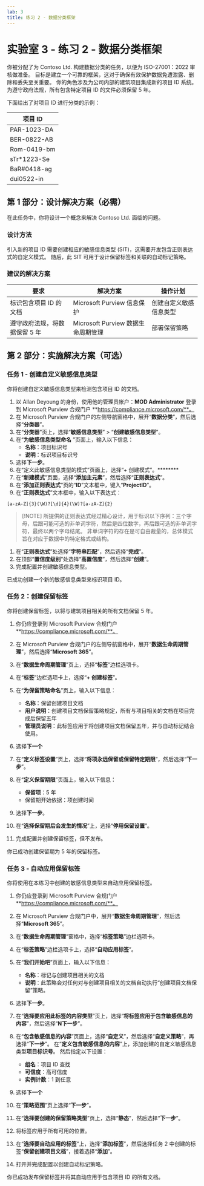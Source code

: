 ```yaml
---
lab: 3
title: 练习 2 - 数据分类框架
---
```



# 实验室 3 - 练习 2 - 数据分类框架

你被分配了为 Contoso Ltd. 构建数据分类的任务，以便为 ISO-27001：2022 审核做准备。 目标是建立一个可靠的框架，这对于确保有效保护数据免遭泄露、删除和丢失至关重要。 你的角色涉及为公司内部的建筑项目集成新的项目 ID 系统。 为遵守政府法规，所有包含特定项目 ID 的文件必须保留 5 年。

下面给出了对项目 ID 进行分类的示例：

|项目 ID|
|----|
|PAR-1023-DA|
|BER-0822-AB|
|Rom-0419-bm|
|sTr*1223-Se|
|BaR#0418-ag|
|dui0522-in|

## 第 1 部分：设计解决方案（必需）

在此任务中，你将设计一个概念来解决 Contoso Ltd. 面临的问题。

### 设计方法

引入新的项目 ID 需要创建相应的敏感信息类型 (SIT)，这需要开发包含正则表达式的自定义模式。 随后，此 SIT 可用于设计保留标签和关联的自动标记策略。

### 建议的解决方案

|要求|解决方案|操作计划|
|----|----|----|
|标识包含项目 ID 的文档|Microsoft Purview 信息保护|创建自定义敏感信息类型|
|遵守政府法规，将数据保留 5 年| Microsoft Purview 数据生命周期管理|部署保留策略|

## 第 2 部分：实施解决方案（可选）

### 任务 1 - 创建自定义敏感信息类型

你将创建自定义敏感信息类型来检测包含项目 ID 的文档。

1. 以 Allan Deyoung 的身份，使用他的管理员帐户：**MOD Administrator** 登录到 Microsoft Purview 合规门户 **https://compliance.microsoft.com/**。
1. 在 Microsoft Purview 合规门户的左侧导航窗格中，展开“**数据分类**”，然后选择“**分类器**”。
3. 在“**分类器**”页上，选择“**敏感信息类型**” > “**创建敏感信息类型**”。
4. 在“**为敏感信息类型命名** ”页面上，输入以下信息：
    - **名称**：项目标识号
    - **说明**：标识项目标识号
1. 选择**下一步**。
1. 在“定义此敏感信息类型的模式”页面上，选择“+ 创建模式”。********
1. 在“**新建模式**”页面，选择“**添加主元素**”，然后选择“**正则表达式**”。
1. 在“**添加正则表达式**”页的“**ID**”文本框中，键入“**ProjectID**”。
1. 在“**正则表达式**”文本框中，输入以下表达式：

```
[a-zA-Z]{3}(\W)?[\d]{4}(\W)?[a-zA-Z]{2}
```

> [!NOTE] 所提供的正则表达式经过精心设计，用于标识以下序列：三个字母，后跟可能可选的非单词字符，然后是四位数字，再后跟可选的非单词字符，最终以两个字母结尾。 非单词字符的存在是可自由裁量的，总体模式旨在对应于数据中的特定格式或结构。

1. 在“**正则表达式**”处选择“**字符串匹配**”，然后选择“**完成**”。
1. 在顶部“**置信度级别**”处选择“**高置信度**”，然后选择“**创建**”。
1. 完成配置并创建敏感信息类型。

已成功创建一个新的敏感信息类型来标识项目 ID。

### 任务 2：创建保留标签

你将创建保留标签，以将与建筑项目相关的所有文档保留 5 年。

1. 你仍应登录到 Microsoft Purview 合规门户 **https://compliance.microsoft.com/**。
1. 在 Microsoft Purview 合规门户的左侧导航窗格中，展开“**数据生命周期管理**”，然后选择“**Microsoft 365**”。
1. 在“**数据生命周期管理**”页上，选择“**标签**”边栏选项卡。
1. 在“**标签**”边栏选项卡上，选择“**+ 创建标签**”。
1. 在“**为保留策略命名**”页上，输入以下信息：

    - **名称**：保留创建项目文档
    - **用户说明**：创建项目文档保留策略规定，所有与项目相关的文档在项目完成后保留五年
    - **管理员说明**：此标签应用于将创建项目文档保留五年，并与自动标记结合使用。

1. 选择**下一个**
1. 在“**定义标签设置**”页上，选择“**将项永远保留或保留特定期限**”，然后选择“**下一步**”。
1. 在“**定义保留期限**”页面上，输入以下信息：

    - **保留项**：5 年
    - 保留期开始依据：项创建时间

1. 选择**下一步**。
1. 在“**选择保留期后会发生的情况**”上，选择“**停用保留设置**”。
1. 完成配置并创建保留标签，但不发布。

你已成功创建保留期为 5 年的保留标签。

### 任务 3 - 自动应用保留标签

你将使用在本练习中创建的敏感信息类型来自动应用保留标签。

1. 你仍应登录到 Microsoft Purview 合规门户 **https://compliance.microsoft.com/**。
1. 在 Microsoft Purview 合规门户中，展开“**数据生命周期管理**”，然后选择“**Microsoft 365**”。
1. 在“**数据生命周期管理**”窗格中，选择“**标签策略**”边栏选项卡。
1. 在“**标签策略**”边栏选项卡上，选择“**自动应用标签**”。
1. 在“**我们开始吧**”页面上，输入以下信息：

    - **名称**：标记与创建项目相关的文档
    - **说明**：此策略会对任何对与创建项目相关的文档自动执行“创建项目文档保留”策略。

1. 选择**下一步**。
1. 在“**选择要应用此标签的内容类型**”页上，选择“**将标签应用于包含敏感信息的内容**”，然后选择“**N下一步**”。
1. 在“**包含敏感信息的内容**”页面上，选择“**自定义**”，然后选择“**自定义策略**”，再选择“**下一步**”。
在“**定义包含敏感信息的内容**”上，添加创建的自定义敏感信息类型**项目标识号**。 然后指定以下设置：

    - **组名**：项目 ID 查找
    - **可信度**：高可信度
    - **实例计数**：1 到任意

1. 选择**下一个**
1. 在“**策略范围**”页上选择“**下一步**”。
1. 在“**选择要创建的保留策略类型**”页上，选择“**静态**”，然后选择“**下一步**”。
1. 将标签应用于所有可用的位置。
1. 在“**选择要自动应用的标签**”上，选择“**添加标签**”，然后选择任务 2 中创建的标签“**保留创建项目文档**”，接着选择“**添加**”。
1. 打开并完成配置以创建自动标记策略。

你已成功发布保留标签并将其自动应用于包含项目 ID 的所有文档。